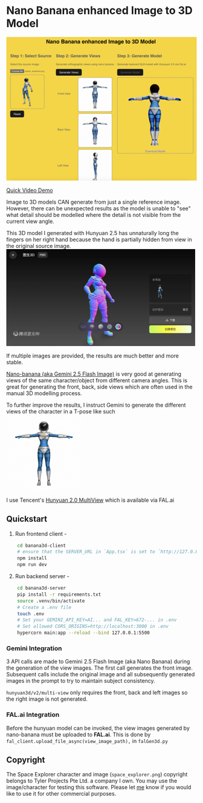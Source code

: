 # Nano Banana enhanced Image to 3D Model
![Preview of the UI](./images/banana-to-3d-ui.png)

[Quick Video Demo](https://youtu.be/zdzSpwQlYcQ)

Image to 3D models CAN generate from just a single reference image. However, there can be unexpected results as the model is unable to "see" what detail should be modelled where the detail is not visible from the current view angle.

This 3D model I generated with Hunyuan 2.5 has unnaturally long the fingers on her right hand because the hand is partially hidden from view in the original source image.  <img src="./images/hunyun25-uv-long fingers.jpg" alt="drawing" width="500"/>  

If multiple images are provided, the results are much better and more stable.

[Nano-banana (aka Gemini 2.5 Flash Image)](https://nanobanana.ai/) is very good at generating views of the same character/object from different camera angles. This is great for generating the front, back, side views which are often used in the manual 3D modelling process. 

To further improve the results, I instruct Gemini to generate the different views of the character in a T-pose like such  
<img src="./images/generated_tpose1.png" alt="drawing" width="200"/>

I use Tencent's [Hunyuan 2.0 MultiView](https://fal.ai/models/fal-ai/hunyuan3d/v2/multi-view) which is available via FAL.ai

## Quickstart

1. Run frontend client - 
```bash
    cd banana3d-client
    # ensure that the SERVER_URL in `App.tsx` is set to `http://127.0.0.1:5500`
    npm install
    npm run dev
```

2. Run backend server -
```bash
    cd banana3d-server
    pip install -r requirements.txt
    source .venv/bin/activate
    # Create a .env file
    touch .env
    # Set your GEMINI_API_KEY=AI... and FAL_KEY=672-... in .env
    # Set allowed CORS_ORIGINS=http://localhost:3000 in .env
    hypercorn main:app --reload --bind 127.0.0.1:5500
```


### Gemini Integration

3 API calls are made to Gemini 2.5 Flash Image (aka Nano Banana) during the generation of the view images. 
The first call generates the front image. Subsequent calls include the original image and all subsequently generated images in the prompt to try to maintain subject consistency. 

`hunyuan3d/v2/multi-view` only requires the front, back and left images so the right image is not generated.


### FAL.ai Integration

Before the hunyuan model can be invoked, the view images generated by nano-banana must be uploaded to **FAL.ai**. This is done by `fal_client.upload_file_async(view_image_path),` in `falGen3d.py`


## Copyright
The Space Explorer character and image (`space_explorer.png`) copyright belongs to Tyler Projects Pte Ltd. a company I own. You may use the image/character for testing this software. Please let [me](https://www.linkedin.com/in/leonard-lin/) know if you would like to use it for other commercial purposes. 